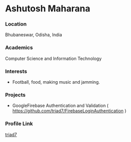 # Ashutosh Maharana 

### Location
 Bhubaneswar, Odisha, India

### Academics

Computer Science and Information Technology

### Interests

- Football, food, making music and jamming.

### Projects

- GoogleFirebase Authentication and Validation ( https://github.com/triad7/FirebaseLoginAuthentication )


### Profile Link

[triad7](www.github.com/triad7)